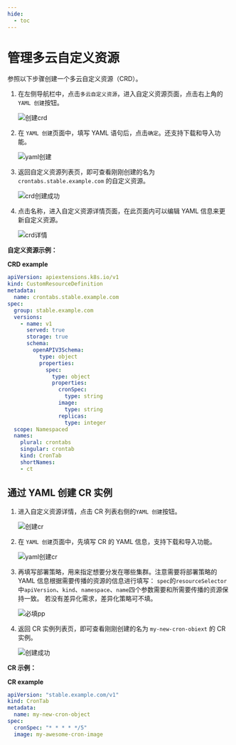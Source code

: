 ```yaml
---
hide:
  - toc
---
```


# 管理多云自定义资源

参照以下步骤创建一个多云自定义资源（CRD）。

1. 在左侧导航栏中，点击`多云自定义资源`，进入自定义资源页面，点击右上角的`YAML 创建`按钮。

    ![创建crd](https://docs.daocloud.io/daocloud-docs-images/docs/kairship/images/crd01.png)

2. 在 `YAML 创建`页面中，填写 YAML 语句后，点击`确定`。还支持下载和导入功能。

    ![yaml创建](https://docs.daocloud.io/daocloud-docs-images/docs/kairship/images/crd02.png)

3. 返回自定义资源列表页，即可查看刚刚创建的名为 `crontabs.stable.example.com` 的自定义资源。

    ![crd创建成功](https://docs.daocloud.io/daocloud-docs-images/docs/kairship/images/crd03.png)

4. 点击名称，进入自定义资源详情页面，在此页面内可以编辑 YAML 信息来更新自定义资源。

    ![crd详情](https://docs.daocloud.io/daocloud-docs-images/docs/kairship/images/crd04.png)

**自定义资源示例：**

**CRD example**

```yaml
apiVersion: apiextensions.k8s.io/v1
kind: CustomResourceDefinition
metadata:
  name: crontabs.stable.example.com
spec:
  group: stable.example.com
  versions:
    - name: v1
      served: true
      storage: true
      schema:
        openAPIV3Schema:
          type: object
          properties:
            spec:
              type: object
              properties:
                cronSpec:
                  type: string
                image:
                  type: string
                replicas:
                  type: integer
  scope: Namespaced
  names:
    plural: crontabs
    singular: crontab
    kind: CronTab
    shortNames:
    - ct
```

## 通过 YAML 创建 CR 实例

1. 进入自定义资源详情，点击 CR 列表右侧的`YAML 创建`按钮。

    ![创建cr](https://docs.daocloud.io/daocloud-docs-images/docs/kairship/images/crd05.png)

2. 在 `YAML 创建`页面中，先填写 CR 的 YAML 信息，支持下载和导入功能。

    ![yaml创建cr](https://docs.daocloud.io/daocloud-docs-images/docs/kairship/images/crd06.png)

3. 再填写部署策略，用来指定想要分发在哪些集群。注意需要将部署策略的 YAML 信息根据需要传播的资源的信息进行填写：
   `spec`的`resourceSelector`中`apiVersion`、`kind`、`namespace`、`name`四个参数需要和所需要传播的资源保持一致。
   若没有差异化需求，差异化策略可不填。

    ![必填pp](https://docs.daocloud.io/daocloud-docs-images/docs/kairship/images/crd07.png)

4. 返回 CR 实例列表页，即可查看刚刚创建的名为 `my-new-cron-obiext` 的 CR 实例。

    ![创建成功](https://docs.daocloud.io/daocloud-docs-images/docs/kairship/images/crd08.png)

**CR 示例：**

**CR example**

```yaml
apiVersion: "stable.example.com/v1"
kind: CronTab
metadata:
  name: my-new-cron-object
spec:
  cronSpec: "* * * * */5"
  image: my-awesome-cron-image
```

